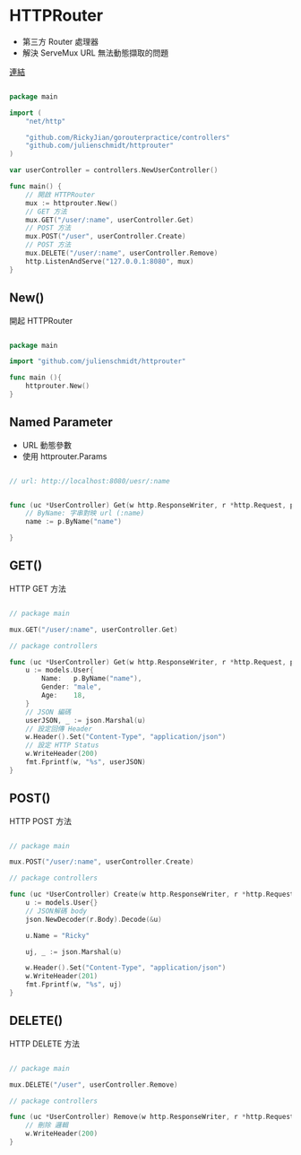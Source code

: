 # HTTPRouter

* 第三方 Router 處理器
* 解決 ServeMux URL 無法動態擷取的問題

[連結](https://github.com/julienschmidt/httprouter)

```go

package main

import (
	"net/http"

	"github.com/RickyJian/gorouterpractice/controllers"
	"github.com/julienschmidt/httprouter"
)

var userController = controllers.NewUserController()

func main() {
	// 開啟 HTTPRouter
	mux := httprouter.New()
	// GET 方法
	mux.GET("/user/:name", userController.Get)
	// POST 方法
	mux.POST("/user", userController.Create)
	// POST 方法
	mux.DELETE("/user/:name", userController.Remove)
	http.ListenAndServe("127.0.0.1:8080", mux)
}


```

## New()

開起 HTTPRouter

```go

package main 

import "github.com/julienschmidt/httprouter"

func main (){
    httprouter.New()
}

```

## Named Parameter

* URL 動態參數
* 使用 httprouter.Params


```go

// url: http://localhost:8080/uesr/:name


func (uc *UserController) Get(w http.ResponseWriter, r *http.Request, p httprouter.Params) {
    // ByName: 字串對映 url (:name)
    name := p.ByName("name")

}

```

## GET()

HTTP GET 方法

```go

// package main

mux.GET("/user/:name", userController.Get)

// package controllers

func (uc *UserController) Get(w http.ResponseWriter, r *http.Request, p httprouter.Params) {
	u := models.User{
		Name:   p.ByName("name"),
		Gender: "male",
		Age:    18,
	}
	// JSON 編碼
	userJSON, _ := json.Marshal(u)
	// 設定回傳 Header
	w.Header().Set("Content-Type", "application/json")
	// 設定 HTTP Status
	w.WriteHeader(200)
	fmt.Fprintf(w, "%s", userJSON)
}

```

## POST()

HTTP POST 方法


```go

// package main

mux.POST("/user/:name", userController.Create)

// package controllers

func (uc *UserController) Create(w http.ResponseWriter, r *http.Request, p httprouter.Params) {
	u := models.User{}
	// JSON解碼 body
	json.NewDecoder(r.Body).Decode(&u)

	u.Name = "Ricky"

	uj, _ := json.Marshal(u)

	w.Header().Set("Content-Type", "application/json")
	w.WriteHeader(201)
	fmt.Fprintf(w, "%s", uj)
}

```


## DELETE()

HTTP DELETE 方法

```go

// package main

mux.DELETE("/user", userController.Remove)

// package controllers

func (uc *UserController) Remove(w http.ResponseWriter, r *http.Request, p httprouter.Params) {
	// 刪除 邏輯
	w.WriteHeader(200)
}


```